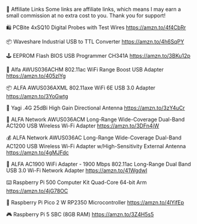 🛒 Affiliate Links
Some links are affiliate links, which means I may earn a small commission at no extra cost to you. Thank you for support!

🛍️  PCBite 4xSQ10 Digital Probes with Test Wires
https://amzn.to/4f4CbRr

📦 Waveshare Industrial USB to TTL Converter 
https://amzn.to/4h6SqPY

🕹  EEPROM Flash BIOS USB Programmer CH341A
https://amzn.to/3BKu12p

📶 Alfa AWUS036ACHM 802.11ac WiFi Range Boost USB Adapter
https://amzn.to/405zlYg

📦 ALFA AWUS036AXML 802.11axe WiFi 6E USB 3.0 Adapter
https://amzn.to/3YoGwtg

🔭 Yagi .4G 25dBi High Gain Directional Antenna
https://amzn.to/3zY4uCr

🎁 ALFA Network AWUS036ACM Long-Range Wide-Coverage Dual-Band AC1200 USB Wireless Wi-Fi Adapter
https://amzn.to/3DFn4jW

💰 ALFA Network AWUS036AC Long-Range Wide-Coverage Dual-Band AC1200 USB Wireless Wi-Fi Adapter w/High-Sensitivity External Antenna
https://amzn.to/4gMJFdc

📡 ALFA AC1900 WiFi Adapter - 1900 Mbps 802.11ac Long-Range Dual Band USB 3.0 Wi-Fi Network Adapter
https://amzn.to/41WgdwI

⌨️  Raspberry Pi 500 Computer Kit Quad-Core 64-bit Arm
https://amzn.to/4jG78OC

🎲 Raspberry Pi Pico 2 W RP2350 Microcontroller
https://amzn.to/4lYifEp

🎮 Raspberry Pi 5 SBC (8GB RAM)
https://amzn.to/3Z4H5s5
